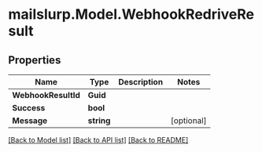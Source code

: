 # mailslurp.Model.WebhookRedriveResult
## Properties

Name | Type | Description | Notes
------------ | ------------- | ------------- | -------------
**WebhookResultId** | **Guid** |  | 
**Success** | **bool** |  | 
**Message** | **string** |  | [optional] 

[[Back to Model list]](../README#documentation-for-models) [[Back to API list]](../README#documentation-for-api-endpoints) [[Back to README]](../README)

